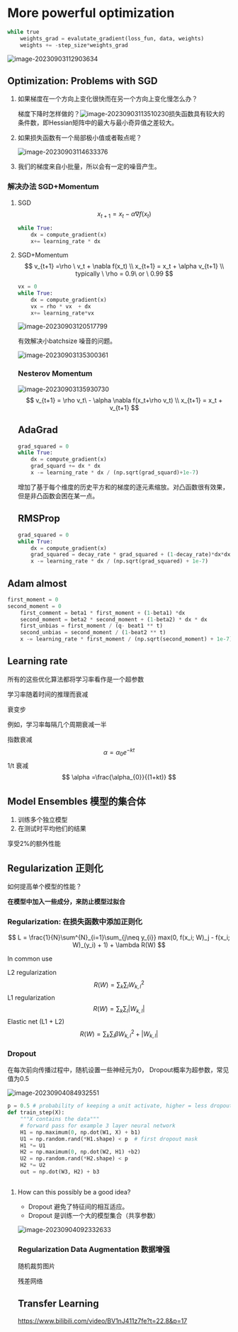 # More powerful optimization

```python
while true
	weights_grad = evalutate_gradient(loss_fun, data, weights)
    weights += -step_size*weights_grad
```

![image-20230903112903634](images/image-20230903112903634.png)

## Optimization: Problems with SGD

1. 如果梯度在一个方向上变化很快而在另一个方向上变化慢怎么办？ 

   梯度下降时怎样做的？![image-20230903113510230](images/image-20230903113510230.png)损失函数具有较大的条件数，即Hessian矩阵中的最大与最小奇异值之差较大。

2. 如果损失函数有一个局部极小值或者鞍点呢？

   ![image-20230903114633376](images/image-20230903114633376.png)

3. 我们的梯度来自小批量，所以会有一定的噪音产生。

### 解决办法 SGD+Momentum

1. SGD
   $$
   x_{t+1} = x_t-\alpha\nabla f(x_t)
   $$

   ```python
   while True:
       dx = compute_gradient(x)
       x+= learning_rate * dx
   ```

2. SGD+Momentum
   $$
   v_{t+1} =\rho \  v_t + \nabla f(x_t) \\
   x_{t+1} = x_t + \alpha v_{t+1} \\
   typically \ \rho = 0.9\ or \ 0.99
   $$
   

   ```python
   vx = 0
   while True:
       dx = compute_gradient(x)
       vx = rho * vx  + dx
       x+= learning_rate*vx
   ```

      ![image-20230903120517799](images/image-20230903120517799.png)

   有效解决小batchsize 噪音的问题。

   ![image-20230903135300361](images/image-20230903135300361.png)

   ### Nesterov Momentum

   ![image-20230903135930730](images/image-20230903135930730.png)
   $$
   v_{t+1} = \rho v_t\ - \alpha   \nabla f(x_t+\rho v_t) \\
   x_{t+1} = x_t + v_{t+1}                            
   $$

   ## AdaGrad

   ```python
   grad_squared = 0
   while True:
       dx = compute_gradient(x)
       grad_squard += dx * dx
       x -= learning_rate * dx / (np.sqrt(grad_squard)+1e-7)
   ```

   增加了基于每个维度的历史平方和的梯度的逐元素缩放。对凸函数很有效果，但是非凸函数会困在某一点。

   ## RMSProp

   ```python
   grad_squared = 0
   while True:
       dx = compute_gradient(x)
       grad_squared = decay_rate * grad_squared + (1-decay_rate)*dx*dx
       x -= learning_rate * dx / (np.sqrt(grad_squared) + 1e-7)
   ```

## Adam almost

```python
first_moment = 0
second_moment = 0 
    first_comment = beta1 * first_moment + (1-beta1) *dx
    second_moment = beta2 * second_moment + (1-beta2) * dx * dx
    first_unbias = first_moment / (q- beat1 ** t)
    second_unbias = second_moment / (1-beat2 ** t)
    x -= learning_rate * first_moment / (np.sqrt(second_moment) + 1e-7)
```

## Learning rate

所有的这些优化算法都将学习率看作是一个超参数

学习率随着时间的推理而衰减

衰变步

例如，学习率每隔几个周期衰减一半

指数衰减
$$
\alpha = \alpha _{0} e^{-kt}
$$
1/t 衰减
$$
\alpha =\frac{\alpha_{0}}{(1+kt)}
$$

## Model Ensembles 模型的集合体

1. 训练多个独立模型
2. 在测试时平均他们的结果

享受2%的额外性能

## Regularization 正则化

如何提高单个模型的性能？

**在模型中加入一些成分，来防止模型过拟合**

### Regularization: 在损失函数中添加正则化

$$
L = \frac{1}{N}\sum^{N}_{i=1}\sum_{j\neq y_{i}} max(0, f(x_i; W)_j - f(x_i; W)_(y_i) + 1)  + \lambda R(W)
$$

In common use 

L2 regularization
$$
R(W) = \sum_{k}\sum_{l}W_{k, l}^2
$$
L1 regularization
$$
R(W) = \sum_{k}\sum_{l}|W_{k, l}|
$$
Elastic net (L1 + L2)
$$
R(W)=\sum_{k}\sum_{l} \beta W_{k, l}^{2} + |W_{k, l}|
$$

### Dropout

在每次前向传播过程中，随机设置一些神经元为0， Dropout概率为超参数，常见值为0.5

![image-20230904084932551](images/image-20230904084932551.png)

```python
p = 0.5 # probability of keeping a unit activate, higher = less dropout
def train_step(X):
    """X contains the data"""
    # forward pass for example 3 layer neural network
    H1 = np.maximum(0, np.dot(W1, X) + b1)
    U1 = np.random.rand(*H1.shape) < p	# first dropout mask
    H1 *= U1
    H2 = np.maximum(0, np.dot(W2, H1) +b2)
    U2 = np.random.rand(*H2.shape) < p
    H2 *= U2
    out = np.dot(W3, H2) + b3
    
```

1. How can this possibly be a good idea?

   - Dropout 避免了特征间的相互适应。
   - Dropout 是训练一个大的模型集合（共享参数）

   ![image-20230904092332633](images/image-20230904092332633.png)

   ### Regularization Data Augmentation 数据增强

   随机裁剪图片

   残差网络

   ## Transfer Learning

   https://www.bilibili.com/video/BV1nJ411z7fe?t=22.8&p=17